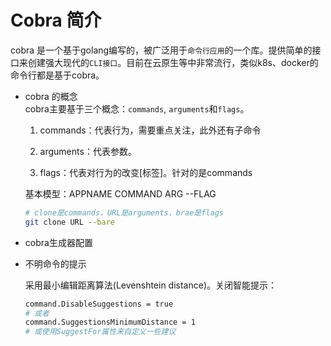 # Cobra 简介

cobra 是一个基于golang编写的，被广泛用于```命令行应用```的一个库。提供简单的接口来创建强大现代的```CLI接口```。目前在云原生等中非常流行，类似k8s、docker的命令行都是基于cobra。

* cobra 的概念</br>
cobra主要基于三个概念：```commands```, ```arguments```和```flags```。

    1. commands：代表行为，需要重点关注，此外还有子命令</br>

    2. arguments：代表参数。

    3. flags：代表对行为的改变[标签]。针对的是commands

    基本模型：APPNAME COMMAND ARG --FLAG

    ```bash
    # clone是commands，URL是arguments，brae是flags
    git clone URL --bare
    ```

* cobra生成器配置

* 不明命令的提示

    采用最小编辑距离算法(Levenshtein distance)。关闭智能提示：

    ```bash
    command.DisableSuggestions = true
    # 或者
    command.SuggestionsMinimumDistance = 1
    # 或使用SuggestFor属性来自定义一些建议
    ```
